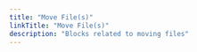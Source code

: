 ```yaml
---
title: "Move File(s)"
linkTitle: "Move File(s)"
description: "Blocks related to moving files"
---
```

